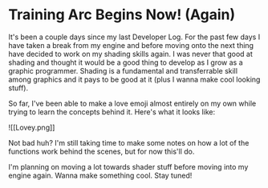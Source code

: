 # Training Arc Begins Now! (Again)

It's been a couple days since my last Developer Log. For the past few days I have taken a break from my engine and before moving onto the next thing have decided to work on my shading skills again. I was never that good at shading and thought it would be a good thing to develop as I grow as a graphic programmer. Shading is a fundamental and transferrable skill among graphics and it pays to be good at it (plus I wanna make cool looking stuff).

So far, I've been able to make a love emoji almost entirely on my own while trying to learn the concepts behind it. Here's what it looks like:

![[Lovey.png]]

Not bad huh? I'm still taking time to make some notes on how a lot of the functions work behind the scenes, but for now this'll do.

I'm planning on moving a lot towards shader stuff before moving into my engine again. Wanna make something cool. Stay tuned!